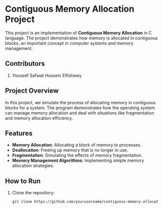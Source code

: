 # Contiguous Memory Allocation Project

This project is an implementation of **Contiguous Memory Allocation** in C language. The project demonstrates how memory is allocated in contiguous blocks, an important concept in computer systems and memory management.

## Contributors

1. Youssef Safwat Hussein Elfishawy

## Project Overview

In this project, we simulate the process of allocating memory in contiguous blocks for a system. The program demonstrates how the operating system can manage memory allocation and deal with situations like fragmentation and memory allocation efficiency.

## Features

- **Memory Allocation**: Allocating a block of memory to processes.
- **Deallocation**: Freeing up memory that is no longer in use.
- **Fragmentation**: Simulating the effects of memory fragmentation.
- **Memory Management Algorithms**: Implementing simple memory allocation strategies.

## How to Run

1. Clone the repository:
   ```bash
   git clone https://github.com/yourusername/contiguous-memory-allocation.git
